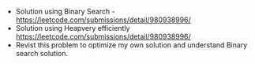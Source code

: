 * Solution using Binary Search - https://leetcode.com/submissions/detail/980938996/
* Solution using Heapvery efficiently https://leetcode.com/submissions/detail/980938996/
* Revist this problem to optimize my own solution and understand Binary search solution.